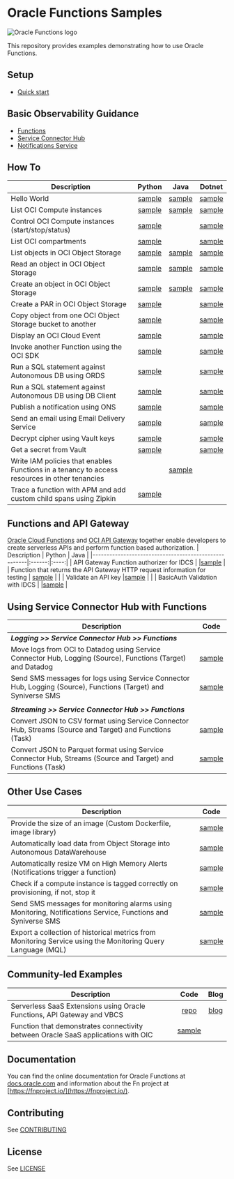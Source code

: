 # Oracle Functions Samples

![Oracle Functions logo](./images/FunctionsLogo_16x16.png)

This repository provides examples demonstrating how to use Oracle Functions.

## Setup
* [Quick start](https://docs.oracle.com/en-us/iaas/Content/Functions/Tasks/functionsquickstartguidestop.htm)

## Basic Observability Guidance
* [Functions](./samples/basic-observability/functions.md)
* [Service Connector Hub](./samples/basic-observability/service-connector-hub.md)
* [Notifications Service](./samples/basic-observability/notifications.md)

## How To
| Description                                          | Python | Java | Dotnet |
|------------------------------------------------------|:------:|:----:|:----:|
| Hello World                                          |[sample](./samples/helloworld)|[sample](./samples/helloworld)|[sample](./samples/helloworld)|
| List OCI Compute instances                           |[sample](./samples/oci-list-instances-python)|[sample](./samples/oci-list-instances-java)|[sample](./samples/oci-list-instances-dotnet)|
| Control OCI Compute instances (start/stop/status)    |[sample](./samples/oci-compute-control-python)||[sample](./samples/oci-compute-control-dotnet)|
| List OCI compartments                                |[sample](./samples/oci-list-compartments-python)||[sample](./samples/oci-list-compartments-dotnet)|
| List objects in OCI Object Storage                   |[sample](./samples/oci-objectstorage-list-objects-python)|[sample](./samples/oci-objectstorage-list-objects-java)|[sample](./samples/oci-objectstorage-list-objects-dotnet)|
| Read an object in OCI Object Storage                 |[sample](./samples/oci-objectstorage-get-object-python)|[sample](./samples/oci-objectstorage-get-object-java)|[sample](./samples/oci-objectstorage-get-object-dotnet)|
| Create an object in OCI Object Storage               |[sample](./samples/oci-objectstorage-put-object-python)|[sample](./samples/oci-objectstorage-put-object-java)|[sample](./samples/oci-objectstorage-put-object-dotnet)|
| Create a PAR in OCI Object Storage                   |[sample](./samples/oci-objectstorage-create-par-python)||[sample](./samples/oci-objectstorage-create-par-dotnet)|
| Copy object from one OCI Object Storage bucket to another |[sample](./samples/oci-objectstorage-copy-objects-python)||[sample](./samples/oci-objectstorage-copy-objects-dotnet)|
| Display an OCI Cloud Event                           |[sample](./samples/oci-event-display-python)||[sample](./samples/oci-event-display-dotnet)|
| Invoke another Function using the OCI SDK            |[sample](./samples/oci-invoke-function-python)||[sample](./samples/oci-invoke-function-dotnet)|
| Run a SQL statement against Autonomous DB using ORDS | [sample](./samples/oci-adb-ords-runsql-python) ||[sample](./samples/oci-adb-ords-runsql-dotnet)|
| Run a SQL statement against Autonomous DB using DB Client |[sample](./samples/oci-adb-client-runsql-python)|| [sample](./samples/oci-adb-client-runsql-dotnet)|
| Publish a notification using ONS                     |[sample](./samples/oci-ons-publish-python)||[sample](./samples/oci-ons-publish-dotnet)|
| Send an email using Email Delivery Service           |[sample](./samples/oci-email-send-python)||[sample](./samples/oci-email-send-dotnet)|
| Decrypt cipher using Vault keys                      |[sample](./samples/oci-vault-decrypt-python)||[sample](./samples/oci-vault-decrypt-dotnet)|
| Get a secret from Vault                              |[sample](./samples/oci-vault-get-secret-python)||[sample](./samples/oci-vault-get-secret-dotnet)|
| Write IAM policies that enables Functions in a tenancy to access resources in other tenancies ||[sample](./samples/oci-cross-tenancy-policies-java)
| Trace a function with APM and add custom child spans using Zipkin |[sample](./samples/trace-functions-with-apm)|

## Functions and API Gateway
[Oracle Cloud Functions](https://www.oracle.com/cloud-native/functions/) and [OCI API Gateway](https://www.oracle.com/api) together enable developers to create serverless APIs and perform function based authorization.
| Description                                          | Python | Java | 
|------------------------------------------------------|:------:|:----:|
| API Gateway Function authorizer for IDCS             | |[sample](./samples/oci-apigw-authorizer-idcs-java) |
| Function that returns the API Gateway HTTP request information for testing | [sample](./samples/oci-apigw-display-httprequest-info-python) | |
| Validate an API key   |[sample](./samples/oci-apigw-apikey-validation-python) | |
| BasicAuth Validation with IDCS | |[sample](./samples/oci-apigw-idcs-auth-basic) |


## Using Service Connector Hub with Functions
| Description                                          | Code |
|------------------------------------------------------|:------:|
| _**Logging >> Service Connector Hub >> Functions**_ | |
| Move logs from OCI to Datadog using Service Connector Hub, Logging (Source), Functions (Target) and Datadog | [sample](./samples/oci-logs-datadog) |
| Send SMS messages for logs using Service Connector Hub, Logging (Source), Functions (Target) and Syniverse SMS | [sample](./samples/oci-notification-syniverse) |
| | |
| _**Streaming >> Service Connector Hub >> Functions**_ | |
| Convert JSON to CSV format using Service Connector Hub, Streams (Source and Target) and Functions (Task) | [sample](./samples/oci-serviceconnector-streaming-json-to-csv-python) |
| Convert JSON to Parquet format using Service Connector Hub, Streams (Source and Target) and Functions (Task) | [sample](./samples/oci-serviceconnector-streaming-json-to-parquet-python) |


## Other Use Cases
| Description                                          | Code |
|------------------------------------------------------|:------:|
| Provide the size of an image (Custom Dockerfile, image library) | [sample](./samples/imagedims-python) |
| Automatically load data from Object Storage into Autonomous DataWarehouse | [sample](./samples/oci-load-file-into-adw-python) |
| Automatically resize VM on High Memory Alerts (Notifications trigger a function) | [sample](./samples/oci-ons-compute-shape-increase-python) |
| Check if a compute instance is tagged correctly on provisioning, if not, stop it | [sample](./samples/oci-stop-untagged-instance-python) |
| Send SMS messages for monitoring alarms using Monitoring, Notifications Service, Functions and Syniverse SMS | [sample](./samples/oci-notification-syniverse) |
| Export a collection of historical metrics from Monitoring Service using the Monitoring Query Language (MQL)  | [sample](./samples/oci-monitoring-metric-export-python) |


## Community-led Examples
| Description                                          | Code | Blog |
|------------------------------------------------------|:------:|:----:|
| Serverless SaaS Extensions using Oracle Functions, API Gateway and VBCS | [repo](https://github.com/oracle/cloud-asset-fusion-serverless-vbcs-sample) | [blog](https://www.ateam-oracle.com/the-cloud-native-approach-to-extending-your-saas-applications)
| Function that demonstrates connectivity between Oracle SaaS applications with OIC | [sample](./samples/oci-oic-hcm-object-upload)|

## Documentation

You can find the online documentation for Oracle Functions at [docs.oracle.com](https://docs.cloud.oracle.com/iaas/Content/Functions/Concepts/functionsoverview.htm) and information about the Fn project at [https://fnproject.io/](https://fnproject.io/).

## Contributing

See [CONTRIBUTING](./CONTRIBUTING.md)

## License

See [LICENSE](./LICENSE.txt)
